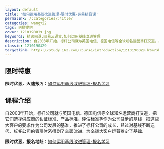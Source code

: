 ```yaml
---
layout: default
title: '如何运用基线改进管理-限时优惠-网易精品课'
permalink: /:categories/:title/
categories: wangyi2
tags: 网易提供
cover: 1210190829.jpg
keywords: 精选网课,网易云课堂,如何运用基线改进管理
description: 自2003年开始，标杆公司就与英国电信、德国电信等全球知名运营商打交道，把它们选择供应商的认证标准、产品标准、评估标准等
classid: 1210190829
targetlink: https://study.163.com/course/introduction/1210190829.htm?share=1&shareId=1025206652&utm_campaign=share&utm_medium=iphoneShare&utm_source=&utm_u=1025206652
---
```


## 限时特惠

**限时优惠，火速报名**：[如何运用基线改进管理-报名学习](https://study.163.com/course/introduction/1210190829.htm?share=1&shareId=1025206652&utm_campaign=share&utm_medium=iphoneShare&utm_source=&utm_u=1025206652)

## 课程介绍

自2003年开始，标杆公司就与英国电信、德国电信等全球知名运营商打交道，把它们选择供应商的认证标准、产品标准、评估标准等作为公司进步的基线，把这些大客户的要求作为公司发展的基准，推进了标杆公司的成长，经过对基线不断迭代，标杆公司的管理体系得到了全面改进，为全球大客户运营奠定了基础。

**限时优惠，报名地址**：[如何运用基线改进管理-报名学习](https://study.163.com/course/introduction/1210190829.htm?share=1&shareId=1025206652&utm_campaign=share&utm_medium=iphoneShare&utm_source=&utm_u=1025206652)

